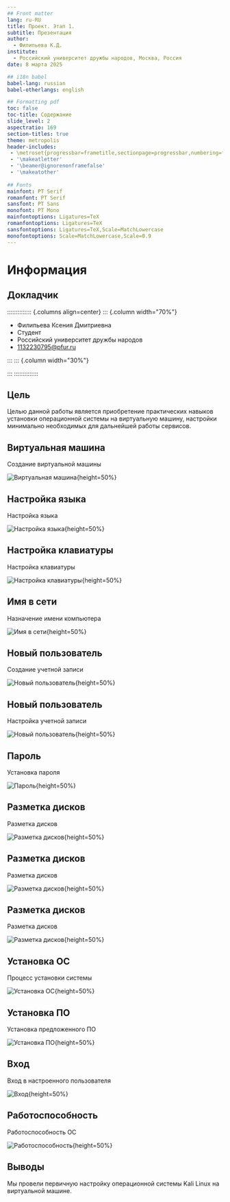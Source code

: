 ```yaml
---
## Front matter
lang: ru-RU
title: Проект. Этап 1.
subtitle: Презентация
author:
  - Филипьева К.Д.
institute:
  - Российский университет дружбы народов, Москва, Россия
date: 8 марта 2025

## i18n babel
babel-lang: russian
babel-otherlangs: english

## Formatting pdf
toc: false
toc-title: Содержание
slide_level: 2
aspectratio: 169
section-titles: true
theme: metropolis
header-includes:
 - \metroset{progressbar=frametitle,sectionpage=progressbar,numbering=fraction}
 - '\makeatletter'
 - '\beamer@ignorenonframefalse'
 - '\makeatother'
 
## Fonts
mainfont: PT Serif
romanfont: PT Serif
sansfont: PT Sans
monofont: PT Mono
mainfontoptions: Ligatures=TeX
romanfontoptions: Ligatures=TeX
sansfontoptions: Ligatures=TeX,Scale=MatchLowercase
monofontoptions: Scale=MatchLowercase,Scale=0.9
---
```


# Информация

## Докладчик

:::::::::::::: {.columns align=center}
::: {.column width="70%"}

  * Филипьева Ксения Дмитриевна
  * Студент
  * Российский университет дружбы народов
  * [1132230795@pfur.ru](mailto:1132230795@pfur.ru)

:::
::: {.column width="30%"}

:::
::::::::::::::

## Цель

Целью данной работы является приобретение практических навыков установки операционной системы на виртуальную машину, настройки минимально необходимых для дальнейшей работы сервисов.

## Виртуальная машина

Создание виртуальной машины

![Виртуальная машина](image/kp1s1.png){height=50%}

## Настройка языка

Настройка языка

![Настройка языка](image/kp1s2.png){height=50%}

## Настройка клавиатуры

Настройка клавиатуры

![Настройка клавиатуры](image/kp1s3.png){height=50%}

## Имя в сети

Назначение имени компьютера

![Имя в сети](image/kp1s4.png){height=50%}

## Новый пользователь

Создание учетной записи

![Новый пользователь](image/kp1s5.png){height=50%}

## Новый пользователь

Настройка учетной записи

![Новый пользователь](image/kp1s6.png){height=50%}

## Пароль

Установка пароля

![Пароль](image/kp1s7.png){height=50%}

## Разметка дисков

Разметка дисков

![Разметка дисков](image/kp1s8.png){height=50%}

## Разметка дисков

Разметка дисков

![Разметка дисков](image/kp1s9.png){height=50%}

## Разметка дисков

Разметка дисков

![Разметка дисков](image/kp1s10.png){height=50%}

## Установка ОС

Процесс установки системы

![Установка ОС](image/kp1s11.png){height=50%}

## Установка ПО

Установка предложенного ПО

![Установка ПО](image/kp1s12.png){height=50%}

## Вход

Вход в настроенного пользователя

![Вход](image/kp1s13.png){height=50%}

## Работоспособность 

Работоспособность ОС

![Работоспособность ](image/kp1s14.png){height=50%}


## Выводы

Мы провели первичную настройку операционной системы Kali Linux на виртуальной машине.


